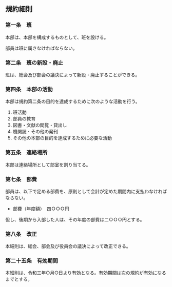## 規約細則

### 第一条　班

本部は、本部を構成するものとして、班を設ける。

部員は班に属さなければならない。

### 第二条　班の新設・廃止

班は、総会及び部会の議決によって新設・廃止することができる。

### 第四条　本部の活動

本部は規約第二条の目的を達成するために次のような活動を行う。

1. 班活動
2. 部員の教育
3. 図書・文献の閲覧・貸出し
4. 機関誌・その他の発刊
5. その他の本部の目的を達成するために必要な活動

### 第五条　連絡場所

本部は連絡場所として部室を割り当てる。

### 第七条　部費

部員は、以下で定める部費を、原則として会計が定めた期間内に支払わなければならない。

- 部費（年度額）　四ＯＯＯ円

但し、後期から入部した人は、その年度の部費は二ＯＯＯ円とする。

### 第八条　改正

本細則は、総会、部会及び役員会の議決によって改正できる。

### 第二十五条　有効期間

本細則は、令和三年○月○日より有効となる。有効期間は次の規約が有効になるまでとする。
